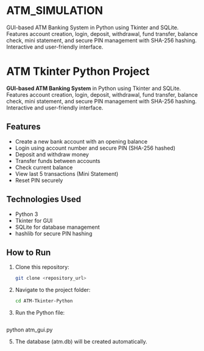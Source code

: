 # ATM_SIMULATION
GUI-based ATM Banking System in Python using Tkinter and SQLite. Features account creation, login, deposit, withdrawal, fund transfer, balance check, mini statement, and secure PIN management with SHA-256 hashing. Interactive and user-friendly interface.
# ATM Tkinter Python Project

**GUI-based ATM Banking System** in Python using Tkinter and SQLite. Features account creation, login, deposit, withdrawal, fund transfer, balance check, mini statement, and secure PIN management with SHA-256 hashing. Interactive and user-friendly interface.

## Features
- Create a new bank account with an opening balance
- Login using account number and secure PIN (SHA-256 hashed)
- Deposit and withdraw money
- Transfer funds between accounts
- Check current balance
- View last 5 transactions (Mini Statement)
- Reset PIN securely

## Technologies Used
- Python 3
- Tkinter for GUI
- SQLite for database management
- hashlib for secure PIN hashing

## How to Run
1. Clone this repository:
   ```bash
   git clone <repository_url>
   
2. Navigate to the project folder:
   ```bash
   cd ATM-Tkinter-Python

 4. Run the Python file:
    ```bash
  python atm_gui.py

5. The database (atm.db) will be created automatically.
